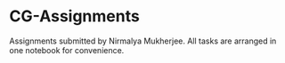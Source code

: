 # CG-Assignments

Assignments submitted by Nirmalya Mukherjee.
All tasks are arranged in one notebook for convenience.
